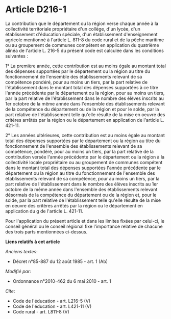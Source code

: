# Article D216-1

La contribution que le département ou la région verse chaque année à la collectivité territoriale propriétaire d'un collège,
d'un lycée, d'un établissement d'éducation spéciale, d'un établissement d'enseignement agricole mentionné à l'article L.
811-8 du code rural et de la pêche maritime ou au groupement de communes compétent en application du quatrième alinéa de
l'article L. 216-5 du présent code est calculée dans les conditions suivantes : 

1° La première année, cette contribution est au moins égale au montant total des dépenses supportées par le département ou la
région au titre du fonctionnement de l'ensemble des établissements relevant de sa compétence pondéré, pour au moins un tiers,
par la part relative de l'établissement dans le montant total des dépenses supportées à ce titre l'année précédente par le
département ou la région, pour au moins un tiers, par la part relative de l'établissement dans le nombre des élèves inscrits
au 1er octobre de la même année dans l'ensemble des établissements relevant de la compétence du département ou de la région
et pour le solde, par la part relative de l'établissement telle qu'elle résulte de la mise en oeuvre des critères arrêtés par
la région ou le département en application de l'article L. 421-11. 

2° Les années ultérieures, cette contribution est au moins égale au montant total des dépenses supportées par le département
ou la région au titre du fonctionnement de l'ensemble des établissements relevant de sa compétence, pondéré, pour au moins un
tiers, par la part relative de la contribution versée l'année précédente par le département ou la région à la collectivité
locale propriétaire ou au groupement de communes compétent dans le montant total des dépenses supportées l'année précédente
par le département ou la région au titre du fonctionnement de l'ensemble des établissements relevant de sa compétence, pour
au moins un tiers, par la part relative de l'établissement dans le nombre des élèves inscrits au 1er octobre de la même année
dans l'ensemble des établissements relevant désormais de la compétence du département ou de la région et, pour le solde, par
la part relative de l'établissement telle qu'elle résulte de la mise en oeuvre des critères arrêtés par la région ou le
département en application du g de l'article L. 421-11. 

Pour l'application du présent article et dans les limites fixées par celui-ci, le conseil général ou le conseil régional fixe
l'importance relative de chacune des trois parts mentionnées ci-dessus.

**Liens relatifs à cet article**

_Anciens textes_:

  - Décret n°85-887 du 12 août 1985 - art. 1 (Ab)

_Modifié par_:

  - Ordonnance n°2010-462 du 6 mai 2010 - art. 1

_Cite_:

  - Code de l'éducation - art. L216-5 (V)
  - Code de l'éducation - art. L421-11 (V)
  - Code rural - art. L811-8 (V)
